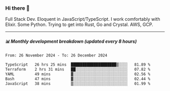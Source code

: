 ### Hi there 👋

Full Stack Dev. Eloquent in JavaScript/TypeScript. I work comfortably with Elixir. Some Python. Trying to get into Rust, Go and Crystal. AWS, GCP.

***

##### 📊 Monthly development breakdown (updated every 8 hours)

<!--START_SECTION:waka-->

```txt
From: 26 November 2024 - To: 26 December 2024

TypeScript   26 hrs 25 mins  ████████████████████▒░░░░   81.89 %
Terraform    2 hrs 31 mins   ██░░░░░░░░░░░░░░░░░░░░░░░   07.82 %
YAML         49 mins         ▓░░░░░░░░░░░░░░░░░░░░░░░░   02.56 %
Bash         47 mins         ▓░░░░░░░░░░░░░░░░░░░░░░░░   02.44 %
JavaScript   38 mins         ▒░░░░░░░░░░░░░░░░░░░░░░░░   01.99 %
```

<!--END_SECTION:waka-->
